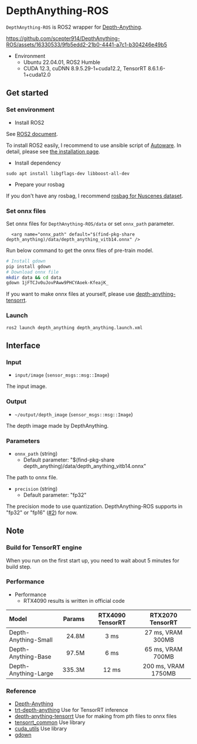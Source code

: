 # DepthAnything-ROS

`DepthAnything-ROS` is ROS2 wrapper for [Depth-Anything](https://github.com/LiheYoung/Depth-Anything).

https://github.com/scepter914/DepthAnything-ROS/assets/16330533/9fb5edd2-21b0-4441-a7c1-b304246e49b5

- Environment
  - Ubuntu 22.04.01, ROS2 Humble
  - CUDA 12.3, cuDNN 8.9.5.29-1+cuda12.2, TensorRT 8.6.1.6-1+cuda12.0

## Get started
### Set environment

- Install ROS2

See [ROS2 document](https://docs.ros.org/en/humble/Installation.html).

To install ROS2 easily, I recommend to use ansible script of [Autoware](https://github.com/autowarefoundation/autoware).
In detail, please see [the installation page](https://autowarefoundation.github.io/autoware-documentation/main/installation/autoware/source-installation/).

- Install dependency

```
sudo apt install libgflags-dev libboost-all-dev
```

- Prepare your rosbag

If you don't have any rosbag, I recommend [rosbag for Nuscenes dataset](https://github.com/scepter914/ros-useful-tools/tree/main/nuscenes_rosbag).

### Set onnx files

Set onnx files for `DepthAnything-ROS/data` or set `onnx_path` parameter.

```
  <arg name="onnx_path" default="$(find-pkg-share depth_anything)/data/depth_anything_vitb14.onnx" />
```

Run below command to get the onnx files of pre-train model.

```sh
# Install gdown
pip install gdown
# Download onnx file
mkdir data && cd data
gdown 1jFTCJv0uJovPAww9PHCYAoek-KfeajK_
```

If you want to make onnx files at yourself, please use [depth-anything-tensorrt](https://github.com/spacewalk01/depth-anything-tensorrt/issues/10).

### Launch

```
ros2 launch depth_anything depth_anything.launch.xml
```

## Interface
### Input

- `input/image` (`sensor_msgs::msg::Image`)

The input image.

### Output

- `~/output/depth_image` (`sensor_msgs::msg::Image`)

The depth image made by DepthAnything.

### Parameters

- `onnx_path` (string)
  - Default parameter: "$(find-pkg-share depth_anything)/data/depth_anything_vitb14.onnx"

The path to onnx file.

- `precision` (string)
  - Default parameter: "fp32"

The precision mode to use quantization.
DepthAnything-ROS supports in "fp32" or "fp16" ([#2](https://github.com/scepter914/DepthAnything-ROS/issues/2)) for now.

## Note
### Build for TensorRT engine

When you run on the first start up, you need to wait about 5 minutes for build step.

### Performance

- Performance
  - RTX4090 results is written in official code

| Model                | Params | RTX4090 TensorRT |  RTX2070 TensorRT   |
| :------------------- | -----: | :--------------: | :-----------------: |
| Depth-Anything-Small |  24.8M |       3 ms       |  27 ms, VRAM 300MB  |
| Depth-Anything-Base  |  97.5M |       6 ms       |  65 ms, VRAM 700MB  |
| Depth-Anything-Large | 335.3M |      12 ms       | 200 ms, VRAM 1750MB |

### Reference

- [Depth-Anything](https://github.com/LiheYoung/Depth-Anything)
- [trt-depth-anything](https://github.com/daniel89710/trt-depth-anything) Use for TensorRT inference
- [depth-anything-tensorrt](https://github.com/spacewalk01/depth-anything-tensorrt) Use for making from pth files to onnx files
- [tensorrt_common](https://github.com/autowarefoundation/autoware.universe/tree/main/common/tensorrt_common) Use library
- [cuda_utils](https://github.com/autowarefoundation/autoware.universe/tree/main/common/cuda_utils) Use library
- [gdown](https://github.com/wkentaro/gdown)
